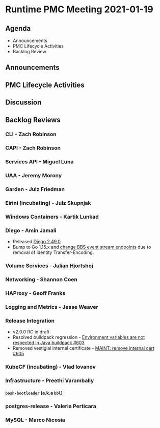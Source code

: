 # Runtime PMC Meeting 2021-01-19

## Agenda

* Announcements
* PMC Lifecycle Activities
* Backlog Review


## Announcements


## PMC Lifecycle Activities


## Discussion



## Backlog Reviews

### CLI - Zach Robinson


### CAPI - Zach Robinson


### Services API - Miguel Luna


### UAA - Jeremy Morony


### Garden - Julz Friedman


### Eirini (incubating) - Julz Skupnjak


### Windows Containers - Kartik Lunkad


### Diego - Amin Jamali
- Released [Diego
  2.49.0](https://github.com/cloudfoundry/diego-release/releases/tag/v2.49.0)
- Bump to Go 1.15.x and [change BBS event stream
  endpoints](https://github.com/cloudfoundry/diego-release/pull/553) due to
  removal of identity Transfer-Encoding.

### Volume Services - Julian Hjortshoj


### Networking - Shannon Coen


### HAProxy - Geoff Franks


### Logging and Metrics - Jesse Weaver


### Release Integration
- v2.0.0 RC in draft
- Resolved buildpack regression - [Environment variables are not respected in Java buildpack #603](https://github.com/cloudfoundry/cf-for-k8s/issues/603)
- Removed vestigial internal certificate - [MAINT: remove internal cert #605](https://github.com/cloudfoundry/cf-for-k8s/pull/605)


### KubeCF (incubating) - Vlad Iovanov


### Infrastructure - Preethi Varambally

#### `bosh-bootloader` (a.k.a `bbl`)


### postgres-release - Valeria Perticara


### MySQL - Marco Nicosia
